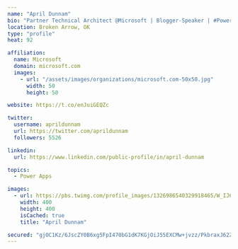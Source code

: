 ```yaml
---
name: "April Dunnam"
bio: "Partner Technical Architect @Microsoft | Blogger-Speaker | #PowerApps, #PowerAutomate, #Office365, #SharePoint | #WIT | #Karaoke Queen"
location: Broken Arrow, OK
type: "profile"
heat: 92

affiliation:
  name: Microsoft
  domain: microsoft.com
  images:
    - url: "/assets/images/organizations/microsoft.com-50x50.jpg"
      width: 50
      height: 50

website: https://t.co/enJuiGEQZc

twitter:
  username: aprildunnam
  url: https://twitter.com/aprildunnam
  followers: 5526

linkedin:
  url: https://www.linkedin.com/public-profile/in/april-dunnam

topics:
  - Power Apps

images:
  - url: https://pbs.twimg.com/profile_images/1326986540329918465/W_IJ6Ih2_400x400.jpg
    width: 400
    height: 400
    isCached: true
    title: "April Dunnam"

secured: "gjOC1Kz/6JscZY0B6xg5FpI470bG1dK7KGjOiJ55EXCMw+jvzz/PkbraxJ62ZsosvzusVZ5ijkiqlihPldCIl2I2tEjrB97HLPgoJFruOS54ocv5SyFcuPoaN7uSC1ECfMyCsJeWWLl0OIXr7M4kwdnUlKh+gHM488t3M0EDOgJsgCTE9yNibIMxycRlrZmO9CoxIqNzFmxygKaTYWAkyjhqteVH6NarFcLN8tezUbornLyBcQtfCPNW8mQWci/o3YU97N1AluBS/Vp++DRpgMqDJj6ziRR083Xg/SE3A2YNzzRQQOTSNnVVg/67nkKGM/b797ESlvZhOlXWtycpnvRIxTdRLwdFd19fY2P62AIJbFKQt/Y8jisl8ksmkkUsE4wZd3CzQjO39iTMRxzxVD7jlgkOCSkGxqlYVxmsvzo=;xUJ/YuWxR4vFFDBm7kpOzQ=="
---
```


